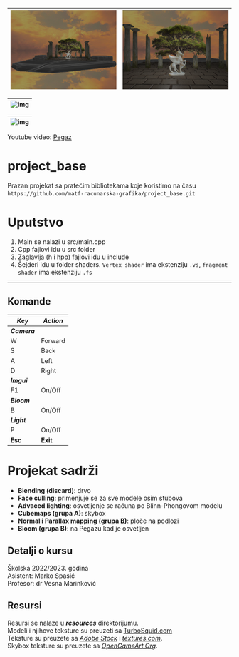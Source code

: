

| ![img](img/Pegaz.png) | ![img](img/Pegaz2.png) |
| --- | --- |


| ![img](img/Pegaz.gif) |
| --- |

| ![img](img/Pegaz2.gif) |
| --- |

Youtube video: [Pegaz](https://youtu.be/4jTCF0mqvfs)<br>

# project_base
Prazan projekat sa pratećim bibliotekama koje koristimo na času `https://github.com/matf-racunarska-grafika/project_base.git`

# Uputstvo
1. Main se nalazi u src/main.cpp
2. Cpp fajlovi idu u src folder
3. Zaglavlja (h i hpp) fajlovi idu u include
4. Šejderi idu u folder shaders. `Vertex shader` ima ekstenziju `.vs`, `fragment shader` ima ekstenziju `.fs`


---------------------------
## **Komande**

| ***Key*** | ***Action*** |
| ----------- | ----------- |
| ***Camera*** |
| W | Forward |
| S | Back |
| A | Left |
| D | Right |
| ***Imgui*** |
| F1 |  On/Off |
|  ***Bloom***  |
| B | On/Off |
| ***Light*** |
| P | On/Off |
| **Esc** | **Exit** |

# Projekat sadrži
-   **Blending (discard)**: drvo
-   **Face culling**: primenjuje se za sve modele osim stubova
-   **Advaced lighting**: osvetljenje se računa po Blinn-Phongovom modelu
-   **Cubemaps (grupa A)**: skybox
-   **Normal i Parallax mapping (grupa B)**: ploče na podlozi
-   **Bloom (grupa B)**: na Pegazu kad je osvetljen

## Detalji o kursu

Školska 2022/2023. godina  
Asistent: Marko Spasić  
Profesor: dr  Vesna Marinković


## Resursi
Resursi se nalaze u ***resources*** direktorijumu. <br>
Modeli i njihove teksture su preuzeti sa [TurboSquid.com](https://www.turbosquid.com/)<br>
Teksture su preuzete sa [*Adobe Stock*](https://stock.adobe.com/) i [*textures.com*](https://www.textures.com/). <br>
Skybox teksture su preuzete sa [*OpenGameArt.Org*](https://opengameart.org/content/cloudy-skyboxes).<br>


